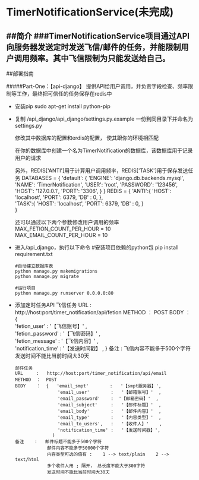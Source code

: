 # TimerNotificationService(未完成)

##简介
###TimerNotificationService项目通过API向服务器发送定时发送飞信/邮件的任务，并能限制用户调用频率。其中飞信限制为只能发送给自己。
---

##部署指南

#####Part-One：【api-django】 提供API给用户调用，并负责字段检查、频率限制等工作，最终把可信任的任务保存在redis中
*   安装pip
        sudo apt-get install python-pip
*   复制 /api_django/api_django/settings.py.example 一份到同目录下并命名为 settings.py
    
    修改其中数据库的配置和erdis的配置， 使其跟你的环境相匹配
    
    在你的数据库中创建一个名为TimerNotification的数据库，该数据库用于记录用户的请求

    另外，REDIS['ANTI']用于计算用户调用频率，REDIS['TASK']用于保存发送任务
        DATABASES = {
            'default': {
		    'ENGINE': 'django.db.backends.mysql',
		    'NAME': 'TimerNotification',
		    'USER': 'root',
		    'PASSWORD': '123456',
		    'HOST': '127.0.0.1',
		    'PORT': '3306',
		    }
	    }
        REDIS = {
	        'ANTI':{
		        'HOST': 'localhost',
		        'PORT': 6379,
		        'DB'  : 0,
	            },	
	    'TASK':{
		    'HOST': 'localhost',
		    'PORT': 6379,
		    'DB'  : 0,
	        }	
	    }
        
    还可以通过以下两个参数修改用户调用的频率
        MAX_FETION_COUNT_PER_HOUR = 10  
        MAX_EMAIL_COUNT_PER_HOUR = 10
        
*   进入/api_django，执行以下命令
        #安装项目依赖的python包
        pip install requirement.txt
        
        #自动建立数据库表
        python manage.py makemigrations
        python manage.py migrate

        #运行项目
        python manage.py runserver 0.0.0.0:80

*   添加定时任务API
        飞信任务
        URL     :   http://host:port/timer_notification/api/fetion
        METHOD  ：  POST
        BODY    ：  {   
                        'fetion_user'       :   '【飞信账号】'  ,                                                       
                        'fetion_password'   :   '【飞信密码】'  ,                                                                                   
                        'fetion_message'    :  '【飞信内容】'  ,                                                                                                                          
                        'notification_time' :   '【发送时间戳】 ,
                    }
        备注    :   飞信内容不能多于500个字符
                    发送时间不能比当前时间大30天

        邮件任务
        URL     :   http://host:port/timer_notification/api/email
        METHOD  ：  POST
        BODY    ：  {   'email_smpt'        :   '【smpt服务器】',                                                                                                      
                        'email_user'        :   '【邮箱账号】'  ,                                                                                                                                                                      
                        'email_password'    :  '【邮箱密码】'  ,                                                                                                                                                                         
                        'email_subject'     :   '【邮件标题】'  ,                                                                                                                                                                             
                        'email_body'        :   '【邮件内容】'  ,                                                                                                                                                                                           
                        'email_type'        :   '【内容类型】'  ,                                                                                                                                                                                       
                        'email_to_users',   :   '【收件人】'    ,                                                                                                                                                                                        
                        'notification_time' :   '【发送时间戳】',                                                                                                                                                                         
                      ) 
        备注    :   邮件标题不能多于500个字符
                    邮件内容不能多于50000个字符
                    内容类型可选的值有 :    1 --> text/plain    2 --> text/html
                    多个收件人用 ; 隔开， 总长度不能大于300字符
                    发送时间不能比当前时间大30天
